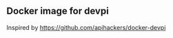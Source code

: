 Docker image for devpi
----------------------

Inspired by https://github.com/apihackers/docker-devpi
